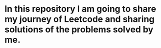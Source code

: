 # In this repository I am going to share my journey of Leetcode and sharing solutions of the problems solved by me.
